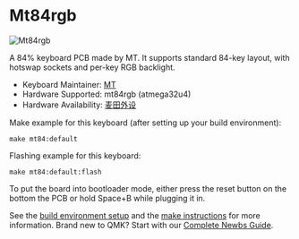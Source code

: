 # Mt84rgb 

![Mt84rgb](https://i.imgur.com/2fJg3DDl.png)

A 84% keyboard PCB made by MT.
It supports standard 84-key layout, with hotswap sockets and per-key RGB backlight.


* Keyboard Maintainer: [MT](https://github.com/704340378)
* Hardware Supported: mt84rgb (atmega32u4)
* Hardware Availability: [麦田外设](https://shop110310565.taobao.com)

Make example for this keyboard (after setting up your build environment):

    make mt84:default
    
Flashing example for this keyboard:

    make mt84:default:flash

To put the board into bootloader mode, either press the reset button on the bottom the PCB or hold Space+B while plugging it in.

See the [build environment setup](https://docs.qmk.fm/#/getting_started_build_tools) and the [make instructions](https://docs.qmk.fm/#/getting_started_make_guide) for more information. Brand new to QMK? Start with our [Complete Newbs Guide](https://docs.qmk.fm/#/newbs).
